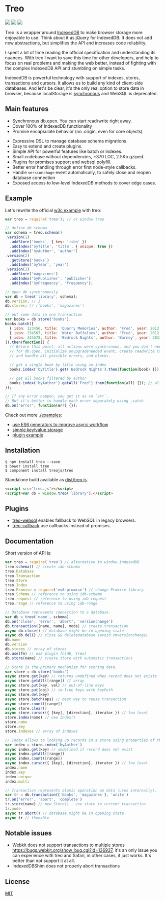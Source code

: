 # Treo

[![](https://img.shields.io/npm/v/treo.svg)](https://npmjs.org/package/treo)
[![](https://img.shields.io/travis/treojs/treo.svg)](https://travis-ci.org/treojs/treo)
[![](http://img.shields.io/npm/dm/treo.svg)](https://npmjs.org/package/treo)

Treo is a wrapper around [IndexedDB](http://www.w3.org/TR/IndexedDB/) to make browser storage more enjoyable to use.
Think about it as jQuery for IndexedDB. It does not add new abstractions, but simplifies the API and increases code reliability.

I spent a lot of time reading the official specification and understanding its nuances.
With treo I want to save this time for other developers, and help to focus on real problems and making the web better,
instead of fighting with the complex IndexedDB API and stumbling on simple tasks.

IndexedDB is powerful technology with support of indexes, stores, transactions and cursors.
It allows us to build any kind of client-side databases.
And let's be clear, it's the only real option to store data in browser, because localStorage is [synchronous](https://hacks.mozilla.org/2012/03/there-is-no-simple-solution-for-local-storage/) and WebSQL is deprecated.

## Main features

- Synchronous db.open. You can start read/write right away.
- Cover 100% of IndexedDB functionality
- Promise encapsulate behavior (no .origin, even for core objects)
* Expressive DSL to manage database schema migrations.
* Easy to extend and create plugins.
* Simple API for powerful features like batch or indexes.
* Small codebase without dependencies, ~370 LOC, 2.5Kb gziped.
* Plugins for promises support and websql polyfill.
* Better error handling through error first node-style callbacks.
* Handle `versionchage` event automatically, to safely close and reopen database connection
* Exposed access to low-level IndexedDB methods to cover edge cases.

## Example

Let's rewrite the official [w3c example](http://www.w3.org/TR/IndexedDB/#introduction) with treo:

```js
var treo = require('treo'); // or window.treo

// define db schema
var schema = treo.schema()
.version(1)
  .addStore('books', { key: 'isbn' })
  .addIndex('byTitle', 'title', { unique: true })
  .addIndex('byAuthor', 'author')
.version(2)
  .getStore('books')
  .addIndex('byYear', 'year')
.version(3)
  .addStore('magazines')
  .addIndex('byPublisher', 'publisher')
  .addIndex('byFrequency', 'frequency');

// open db synchronously
var db = treo('library', schema);
db.version; // 3
db.stores; // ['books', 'magazines']

// put some data in one transaction
var books = db.store('books');
books.batch([
  { isbn: 123456, title: 'Quarry Memories', author: 'Fred', year: 2012 },
  { isbn: 234567, title: 'Water Buffaloes', author: 'Fred', year: 2012 },
  { isbn: 345678, title: 'Bedrock Nights', author: 'Barney', year: 2013 },
]).then(function() {
  // Before this point, all actions were synchronous, and you don't need to wait
  // for db.open, initialize onupgradeneeded event, create readwrite transaction,
  // and handle all possible errors, and blocks.

  // get a single book by title using an index
  books.index('byTitle').get('Bedrock Nights').then(function(book) {});

  // get all books filtered by author
  books.index('byAuthor').getAll('Fred').then(function(all) {}); // all.length == 2
});

// If any error happen, you get it as an `err`.
// But it's better to handle each error separately using .catch
db.on('error', function(err) {});
```

Check out more [./examples](./examples):

* [use ES6 generators to improve async workflow](./examples/es6-generators.js)
* [simple key/value storage](./examples/key-value-storage.js)
* [plugin example](./examples/find-in-plugin.js)

## Installation

```
$ npm install treo --save
$ bower install treo
$ component install treojs/treo
```

Standalone build available as [dist/treo.js](./dist/treo.js).

```html
<script src="treo.js"></script>
<script>var db = window.treo('library');</script>
```

## Plugins

* [treo-websql](https://github.com/treojs/treo-websql) enables fallback to WebSQL in legacy browsers.
* [treo-callback](https://github.com/treojs/treo-callback) use callbacks instead of promises.

## Documentation

Short version of API is:

```js
var treo = require('treo') // alternative to window.indexedDB
treo.schema() // create idb-schema
treo.Database
treo.Transaction
treo.Store
treo.Index
treo.Promise = require('es6-promise') // change Promise library
treo.Schema // reference to using idb-schema
treo.request // reference to using idb-request
treo.range // reference to using idb-range

// Database represents connection to a database.
var db = treo('name', schema)
db.on('close', 'error', 'abort', 'versionchange')
db.transaction([name, name], mode) // create transaction
async db.close() // database might be in opening state
async db.del() // close && deleteDatabase (avoid onversionchange)
db.name
db.version
db.stores // array of stores
db.use(fn) // use plugin fn(db, treo)
db.store(name) // create store with automatic transactions

// Store is the primary mechanism for storing data.
var store = db.store('books')
async store.get(key) // returns undefined when record does not exists
async store.getAll([range]) // array
async store.put(key, val) // out-of-line keys
async store.put(obj) // in-line keys with keyPath
async store.del(key)
async store.batch(ops) // best way to reuse transaction
async store.count([range])
async store.clear()
async store.cursor({ [key], [direction], iterator }) // low level
store.index(name) // new Index()
store.name
store.key
store.indexes // array of indexes

// Index allows to looking up records in a store using properties of the values.
var index = store.index('byAuthor')
async index.get(key) // undefined if record does not exist
async index.getAll([range])
async index.count([range])
async index.cursor({ [key], [direction], iterator }) // low level
index.name
index.key
index.unique
index.multi

// Transaction represents atomic operation on data (uses internally).
var tr = db.transaction(['books', 'magazines'], 'write')
tr.on('error', 'abort', 'complete')
tr.store(name) // new Store() - use store in current transaction
tr.mode
async tr.abort() // database might be in opening state
async tr // thenable
```

## Notable issues

- Webkit does not support transactions to multiple stores https://bugs.webkit.org/show_bug.cgi?id=136937,
  it's an only issue you can experience with treo and Safari, in other cases, it just works.
  It's better than not support it at all.
- IndexedDBShim does not properly abort transactions

## License

[MIT](./LICENSE)
